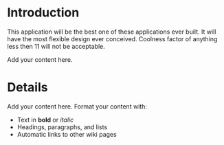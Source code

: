 # Introduction #
This application will be the best one of these applications ever built.
It will have the most flexible design ever conceived. Coolness factor of anything
less then 11 will not be acceptable.

Add your content here.


# Details #

Add your content here.  Format your content with:
  * Text in **bold** or _italic_
  * Headings, paragraphs, and lists
  * Automatic links to other wiki pages